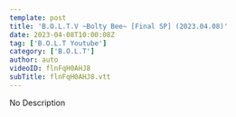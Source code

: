 ```yaml
---
template: post
title: 'B.O.L.T.V ~Bolty Bee~ [Final SP] (2023.04.08)'
date: 2023-04-08T10:00:08Z
tag: ['B.O.L.T Youtube']
category: ['B.O.L.T']
author: auto 
videoID: flnFqH0AHJ8
subTitle: flnFqH0AHJ8.vtt
---
```

No Description